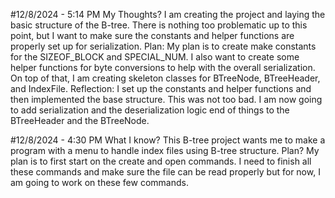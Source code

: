 #12/8/2024 - 5:14 PM
My Thoughts?
I am creating the project and laying the basic structure of the B-tree. There is nothing too problematic up to this point, but I want to make sure the constants and helper functions are properly set up for serialization.
Plan:
My plan is to create make constants for the SIZEOF_BLOCK and SPECIAL_NUM. I also want to create some helper functions for byte conversions to help with the overall serialization. On top of that, I am creating skeleton classes for BTreeNode, BTreeHeader, and IndexFile.
Reflection:
I set up the constants and helper functions and then implemented the base structure. This was not too bad. I am now going to add serialization and the deserialization logic end of things to the BTreeHeader and the BTreeNode.


#12/8/2024 - 4:30 PM
What I know?
This B-tree project wants me to make a program with a menu to handle index files using B-tree structure.
Plan?
My plan is to first start on the create and open commands. I need to finish all these commands and make sure the file can be read properly but for now, 
I am going to work on these few commands.
